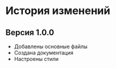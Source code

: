 # История изменений
## Версия 1.0.0
- Добавлены основные файлы
- Создана документация
- Настроены стили

